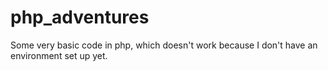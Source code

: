# php_adventures

Some very basic code in php, which doesn't work because I don't have an environment set up yet.
